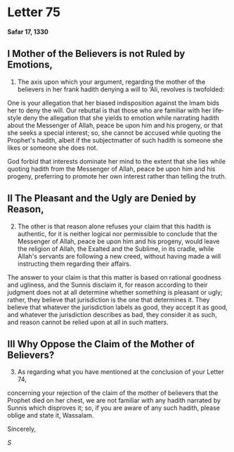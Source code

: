 Letter 75
=========

**Safar 17, 1330**

I Mother of the Believers is not Ruled by Emotions,
---------------------------------------------------

1) The axis upon which your argument, regarding the mother of the
believers in her frank hadith denying a will to ‘Ali, revolves is
two­folded:

One is your allegation that her biased indisposition against the Imam
bids her to deny the will. Our rebuttal is that those who are familiar
with her life­style deny the allegation that she yields to emotion while
narrating hadith about the Messenger of Allah, peace be upon him and his
progeny, or that she seeks a special interest; so, she cannot be accused
while quoting the Prophet's hadith, albeit if the subject­matter of such
hadith is someone she likes or someone she does not.

God forbid that interests dominate her mind to the extent that she lies
while quoting hadith from the Messenger of Allah, peace be upon him and
his progeny, preferring to promote her own interest rather than telling
the truth.

II The Pleasant and the Ugly are Denied by Reason,
--------------------------------------------------

2) The other is that reason alone refuses your claim that this hadith is
authentic, for it is neither logical nor permissible to conclude that
the Messenger of Allah, peace be upon him and his progeny, would leave
the religion of Allah, the Exalted and the Sublime, in its cradle, while
Allah's servants are following a new creed, without having made a will
instructing them regarding their affairs.

The answer to your claim is that this matter is based on rational
goodness and ugliness, and the Sunnis disclaim it, for reason according
to their judgment does not at all determine whether something is
pleasant or ugly; rather, they believe that jurisdiction is the one that
determines it. They believe that whatever the jurisdiction labels as
good, they accept it as good, and whatever the jurisdiction describes as
bad, they consider it as such, and reason cannot be relied upon at all
in such matters.

III Why Oppose the Claim of the Mother of Believers?
----------------------------------------------------

3) As regarding what you have mentioned at the conclusion of your Letter
74,

concerning your rejection of the claim of the mother of believers that
the Prophet died on her chest, we are not familiar with any hadith
narrated by Sunnis which disproves it; so, if you are aware of any such
hadith, please oblige and state it, Wassalam.

Sincerely,

*S*


